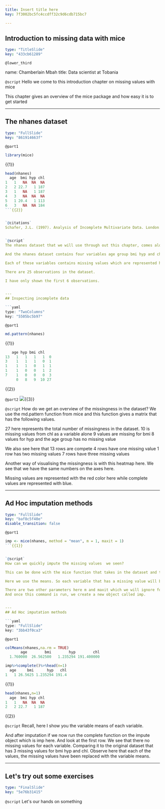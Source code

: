 ```yaml
---
title: Insert title here
key: 7f3002bc5fc4ccdff32c9d6cdb715bc7

---
```

## Introduction to missing data with mice

```yaml
type: "TitleSlide"
key: "433cb61289"
```

`@lower_third`

name: Chamberlain Mbah
title: Data scientist at Tobania


`@script`
Hello we come to this introduction chapter on missing values with mice

This chapter gives an overview of the mice package and how easy it is to get started


---
## The nhanes dataset

```yaml
type: "FullSlide"
key: "861914663f"
```

`@part1`
```r
library(mice)
```
{{1}}
```r
head(nhanes)
  age  bmi hyp chl
1   1   NA  NA  NA
2   2 22.7   1 187
3   1   NA   1 187
4   3   NA  NA  NA
5   1 20.4   1 113
6   3   NA  NA 184
```{{2}}


`@citations`
Schafer, J.L. (1997). Analysis of Incomplete Multivariate Data. London: Chapman & Hall. Table 6.14.


`@script`
The nhanes dataset that we will use through out this chapter, comes alongside with mice. 

And the nhanes dataset contains four variables age group bmi hyp and chl.

Each of these variables contains missing values which are represented here with NAs.

There are 25 observations in the dataset.

I have only shown the first 6 observations.


---
## Inspecting incomplete data

```yaml
type: "TwoColumns"
key: "5505bc5b97"
```

`@part1`
```r
md.pattern(nhanes)
```
{{1}}

```r
   age hyp bmi chl   
13   1   1   1   1  0
3    1   1   1   0  1
1    1   1   0   1  1
1    1   0   0   1  2
7    1   0   0   0  3
     0   8   9  10 27
```
{{2}}


`@part2`
![](https://assets.datacamp.com/production/repositories/4854/datasets/fccfb203083f12074da477d71340db7f7046c4ff/missingPatternVis.png){{3}}


`@script`
How do we get an overview of the missingness in the dataset? 
We use the md.pattern function from mice and this function gives  a matrix that has the following values.

27 here represents the total number of missingness in the dataset.
10 is missing values from chl as a variable alone
9 values are missing for bmi 
8 values for hyp and the age group has no missing value

We also see here that 13 rows are compete
4 rows have one missing value
1 row has two missing values
7 rows have three missing values

Another way of visualising the missingness is with this heatmap here.
We see that we have the same numbers on the axes here.

Missing values are represented with the red color here while complete values are 
represented with blue.


---
## Ad Hoc imputation methods

```yaml
type: "FullSlide"
key: "baf8c5f40e"
disable_transition: false
```

`@part1`
```r
imp <- mice(nhanes, method = "mean", m = 1, maxit = 1)
```{{1}}


`@script`
How can we quickly impute the missing values  we seen?

This can be done with the mice function that takes in the dataset and the method of imputation.

Here we use the means. So each variable that has a missing value will be replace by the mean of that variable.

There are two other parameters here m and maxit which we will ignore for the moment.
And once this command is run, we create a new object called imp.


---
## Ad Hoc imputation methods

```yaml
type: "FullSlide"
key: "3bb43f0ca3"
```

`@part1`
```r
colMeans(nhanes,na.rm = TRUE)
       age        bmi        hyp        chl 
  1.760000  26.562500   1.235294 191.400000 
```

```r
imp%>%complete()%>%head(n=1)
  age     bmi      hyp   chl
1   1 26.5625 1.235294 191.4
```
{{1}}

```r
head(nhanes,n=1)
  age  bmi hyp chl
1   1   NA  NA  NA
2   2 22.7   1 187
```
{{2}}


`@script`
Recall, here I show you the variable means of each variable.

And after imputation if we now  run the complete function on the impute object which is imp here. And look at the first row. We see that there no missing values for each variable. Comparing it to the original dataset that has 3 missing values for bmi hyp and chl. Observe here that each of the values, the missing values have been replaced with the variable means.


---
## Let's try out some exercises

```yaml
type: "FinalSlide"
key: "5e76b31415"
```

`@script`
Let's our hands on something

